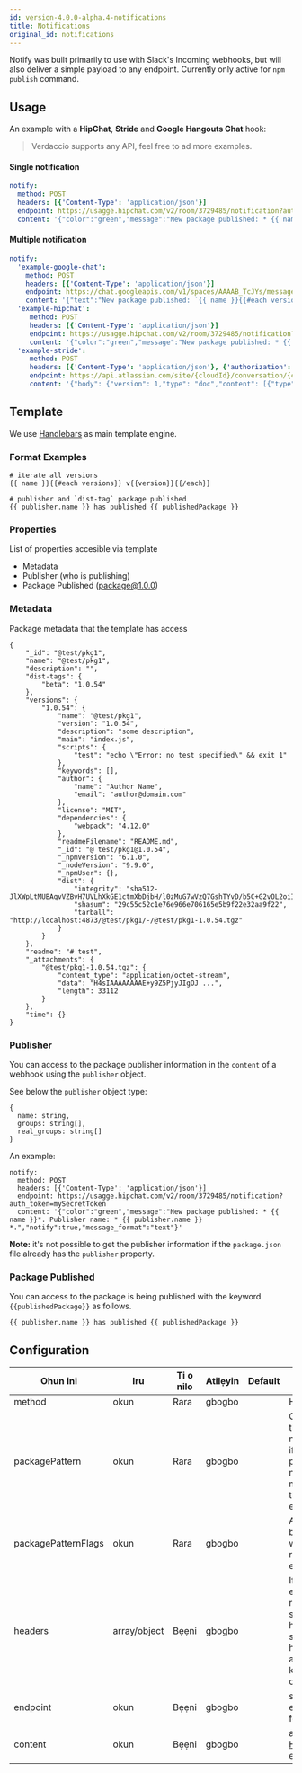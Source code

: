 ```yaml
---
id: version-4.0.0-alpha.4-notifications
title: Notifications
original_id: notifications
---
```


Notify was built primarily to use with Slack's Incoming webhooks, but will also deliver a simple payload to any endpoint. Currently only active for `npm publish` command.

## Usage

An example with a **HipChat**, **Stride** and **Google Hangouts Chat** hook:

> Verdaccio supports any API, feel free to ad more examples.

#### Single notification

```yaml
notify:
  method: POST
  headers: [{'Content-Type': 'application/json'}]
  endpoint: https://usagge.hipchat.com/v2/room/3729485/notification?auth_token=mySecretToken
  content: '{"color":"green","message":"New package published: * {{ name }}*","notify":true,"message_format":"text"}'
```

#### Multiple notification

```yaml
notify:
  'example-google-chat':
    method: POST
    headers: [{'Content-Type': 'application/json'}]
    endpoint: https://chat.googleapis.com/v1/spaces/AAAAB_TcJYs/messages?key=myKey&token=myToken
    content: '{"text":"New package published: `{{ name }}{{#each versions}} v{{version}}{{/each}}`"}'
  'example-hipchat':
     method: POST
     headers: [{'Content-Type': 'application/json'}]
     endpoint: https://usagge.hipchat.com/v2/room/3729485/notification?auth_token=mySecretToken
     content: '{"color":"green","message":"New package published: * {{ name }}*","notify":true,"message_format":"text"}'
  'example-stride':
     method: POST
     headers: [{'Content-Type': 'application/json'}, {'authorization': 'Bearer secretToken'}]
     endpoint: https://api.atlassian.com/site/{cloudId}/conversation/{conversationId}/message
     content: '{"body": {"version": 1,"type": "doc","content": [{"type": "paragraph","content": [{"type": "text","text": "New package published: * {{ name }}* Publisher name: * {{ publisher.name }}"}]}]}}'     
```

## Template

We use [Handlebars](https://handlebarsjs.com/) as main template engine.

### Format Examples

    # iterate all versions
    {{ name }}{{#each versions}} v{{version}}{{/each}}
    
    # publisher and `dist-tag` package published
    {{ publisher.name }} has published {{ publishedPackage }}
    

### Properties

List of properties accesible via template

* Metadata
* Publisher (who is publishing)
* Package Published (package@1.0.0)

### Metadata

Package metadata that the template has access

    {
        "_id": "@test/pkg1",
        "name": "@test/pkg1",
        "description": "",
        "dist-tags": {
            "beta": "1.0.54"
        },
        "versions": {
            "1.0.54": {
                "name": "@test/pkg1",
                "version": "1.0.54",
                "description": "some description",
                "main": "index.js",
                "scripts": {
                    "test": "echo \"Error: no test specified\" && exit 1"
                },
                "keywords": [],
                "author": {
                    "name": "Author Name",
                    "email": "author@domain.com"
                },
                "license": "MIT",
                "dependencies": {
                    "webpack": "4.12.0"
                },
                "readmeFilename": "README.md",
                "_id": "@ test/pkg1@1.0.54",
                "_npmVersion": "6.1.0",
                "_nodeVersion": "9.9.0",
                "_npmUser": {},
                "dist": {
                    "integrity": "sha512-JlXWpLtMUBAqvVZBvH7UVLhXkGE1ctmXbDjbH/l0zMuG7wVzQ7GshTYvD/b5C+G2vOL2oiIS1RtayA/kKkTwKw==",
                    "shasum": "29c55c52c1e76e966e706165e5b9f22e32aa9f22",
                    "tarball": "http://localhost:4873/@test/pkg1/-/@test/pkg1-1.0.54.tgz"
                }
            }
        },
        "readme": "# test",
        "_attachments": {
            "@test/pkg1-1.0.54.tgz": {
                "content_type": "application/octet-stream",
                "data": "H4sIAAAAAAAAE+y9Z5PjyJIgOJ ...",
                "length": 33112
            }
        },
        "time": {}
    }
    

### Publisher

You can access to the package publisher information in the `content` of a webhook using the `publisher` object.

See below the `publisher` object type:

    {
      name: string,
      groups: string[],
      real_groups: string[]
    }
    

An example:

    notify:
      method: POST
      headers: [{'Content-Type': 'application/json'}]
      endpoint: https://usagge.hipchat.com/v2/room/3729485/notification?auth_token=mySecretToken
      content: '{"color":"green","message":"New package published: * {{ name }}*. Publisher name: * {{ publisher.name }} *.","notify":true,"message_format":"text"}'
    

**Note:** it's not possible to get the publisher information if the `package.json` file already has the `publisher` property.

### Package Published

You can access to the package is being published with the keyword `{{publishedPackage}}` as follows.

    {{ publisher.name }} has published {{ publishedPackage }}
    

## Configuration

| Ohun ini            | Iru          | Ti o nilo | Atilẹyin | Default | Apejuwe                                                                                      |
| ------------------- | ------------ | --------- | -------- | ------- | -------------------------------------------------------------------------------------------- |
| method              | okun         | Rara      | gbogbo   |         | HTTP verb                                                                                    |
| packagePattern      | okun         | Rara      | gbogbo   |         | Only run this notification if the package name matches the regular expression                |
| packagePatternFlags | okun         | Rara      | gbogbo   |         | Any flags to be used with the regular expression                                             |
| headers             | array/object | Bẹẹni     | gbogbo   |         | If this endpoint requires specific headers, set them here as an array of key: value objects. |
| endpoint            | okun         | Bẹẹni     | gbogbo   |         | set the URL endpoint for this call                                                           |
| content             | okun         | Bẹẹni     | gbogbo   |         | any [Handlebar](https://handlebarsjs.com/) expressions                                       |
